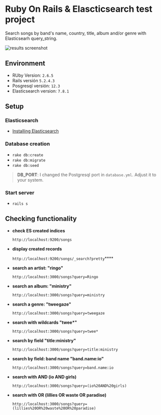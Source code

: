 # Ruby On Rails & Elascticsearch test project

Search songs by band's name, country, title, album and/or genre with Elasticsearh query_string.


![results screenshot](https://i.imgur.com/QSrWN4c.png)


## Environment
* RUby Version: `2.6.5`
* Rails versión `5.2.4.3`
* Posgresql versión: `12.3`
* Elasticsearch version: `7.8.1`

## Setup

### Elasticsearch

- [Installing Elasticsearch](https://www.elastic.co/guide/en/elasticsearch/reference/current/install-elasticsearch.html)

### Database creation

  - `rake db:create`
  - `rake db:migrate`
  - `rake db:seed`

  > **DB_PORT**: I changed the Postgresql port in `database.yml`. Adjust it to your system.


### Start server

  - `rails s`



## Checking functionality

- **check ES created indices**

  `http://localhost:9200/songs`

- **display created records**

  `http://localhost:9200/songs/_search?pretty`****

- **search an artist: "ringo"**

  `http://localhost:3000/songs?query=Ringo`

- **search an album: "ministry"**

  `http://localhost:3000/songs?query=ministry`

- **search a genre: "tweegaze"**

  `http://localhost:3000/songs?query=tweegaze`

- **search with wildcards "twee\*"**

  `http://localhost:3000/songs?query=twee*`

- **search by field "title:ministry"**

  `http://localhost:3000/songs?query=title:ministry`

- **search by field: band name "band.name:io"**

  `http://localhost:3000/songs?query=band.name:io`

- **search with AND (io AND girls)**

  `http://localhost:3000/songs?query=(io%20AND%20girls)`

- **search with OR (lillies OR waste OR paradise)**

  `http://localhost:3000/songs?query=(lillies%20OR%20waste%20OR%20paradise)`
